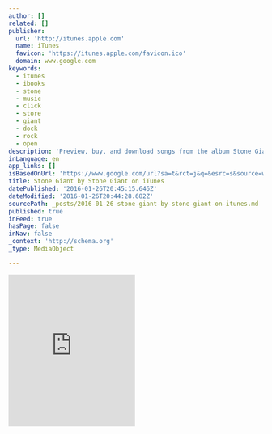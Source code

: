 ```yaml
---
author: []
related: []
publisher:
  url: 'http://itunes.apple.com'
  name: iTunes
  favicon: 'https://itunes.apple.com/favicon.ico'
  domain: www.google.com
keywords:
  - itunes
  - ibooks
  - stone
  - music
  - click
  - store
  - giant
  - dock
  - rock
  - open
description: 'Preview, buy, and download songs from the album Stone Giant, including "Wolf," "Evil Son," "Wizard," and many more. Buy the album for $10.99. Songs start at $0.99.'
inLanguage: en
app_links: []
isBasedOnUrl: 'https://www.google.com/url?sa=t&rct=j&q=&esrc=s&source=web&cd=1&cad=rja&uact=8&ved=0ahUKEwjwjrOArMjKAhVEWz4KHWHRDfsQFggcMAA&url=https%3A%2F%2Fitunes.apple.com%2Fus%2Falbum%2Fstone-giant%2Fid990057161&usg=AFQjCNFU8Ze-DMdlZ9tywSeEYq1PDnvb9g&sig2=L4ojNy4CiYGo1MwRoAt2mA&bvm=bv.112766941,d.cWw'
title: Stone Giant by Stone Giant on iTunes
datePublished: '2016-01-26T20:45:15.646Z'
dateModified: '2016-01-26T20:44:28.682Z'
sourcePath: _posts/2016-01-26-stone-giant-by-stone-giant-on-itunes.md
published: true
inFeed: true
hasPage: false
inNav: false
_context: 'http://schema.org'
_type: MediaObject

---
```

<iframe src="https://cdn.embedly.com/widgets/media.html?src=http%3A%2F%2Fwidgets.itunes.apple.com%2Fwidget.html%3Fc%3Dus%26brc%3DFFFFFF%26blc%3DFFFFFF%26trc%3DFFFFFF%26tlc%3DFFFFFF%26d%3D%26t%3D%26m%3Dsoftware%26e%3Dalbum%26w%3D250%26h%3D300%26ids%3D990057161%26wt%3Ddiscovery%26partnerId%3D%26affiliate_id%3D%26at%3D%26ct%3D&amp;url=https%3A%2F%2Fitunes.apple.com%2Fus%2Falbum%2Fstone-giant%2Fid990057161&amp;image=http%3A%2F%2Fis1.mzstatic.com%2Fimage%2Fthumb%2FMusic2%2Fv4%2Fb1%2F8f%2Fbb%2Fb18fbb38-9abf-799e-8456-d27ebcdfeb1c%2Fsource%2F1200x630bf.jpg&amp;key=b7d04c9b404c499eba89ee7072e1c4f7&amp;type=text%2Fhtml&amp;schema=apple" width="250" height="300" scrolling="no" frameborder="0" allowfullscreen="allowfullscreen" style=""></iframe>